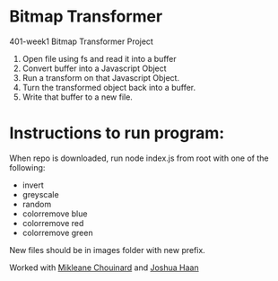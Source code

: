 # Bitmap Transformer
401-week1 Bitmap Transformer Project

1. Open file using fs and read it into a buffer
2. Convert buffer into a Javascript Object
3. Run a transform on that Javascript Object.
4. Turn the transformed object back into a buffer.
5. Write that buffer to a new file.

# Instructions to run program:
When repo is downloaded, run node index.js from root with one of the following:
- invert
- greyscale
- random
- colorremove blue  
- colorremove red
- colorremove green

New files should be in images folder with new prefix.

Worked with [Mikleane Chouinard](https://github.com/mikleane) and [Joshua Haan](https://github.com/haanj)
